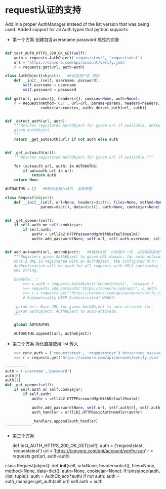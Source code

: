  # request认证的支持


Add in a proper AuthManager instead of the list version that was being used.
Added support for all Auth types that python supports

+ 第一个方案  创建包含usersname password 属性的对象
``` python

def test_AUTH_HTTPS_200_OK_GET(self):
    auth = requests.AuthObject('requeststest', 'requeststest')
    url = 'https://convore.com/api/account/verify.json'
    r = requests.get(url, auth=auth)

class AuthObject(object):   ##设定用户名 密码
    def __init__(self, username, password):
        self.username = username
        self.password = password

def get(url, params={}, headers={}, cookies=None, auth=None):
    r = Request(method='GET', url=url, params=params, headers=headers,
                cookiejar=cookies, auth=_detect_auth(url, auth))


def _detect_auth(url, auth):
    """Returns registered AuthObject for given url if available, defaulting to
    given AuthObject.
    """
    return _get_autoauth(url) if not auth else auth


def _get_autoauth(url):
    """Returns registered AuthObject for given url if available."""

    for (autoauth_url, auth) in AUTOAUTHS:
        if autoauth_url in url:
            return auth
    return None

AUTOAUTHS = []   ##配合全局认证的  全局参数

class Request(object):
    def __init__(self, url=None, headers=dict(), files=None, method=None,
                params=dict(), data=dict(), auth=None, cookiejar=None):

    
def _get_opener(self):
    if self.auth or self.cookiejar:
        if self.auth:
            authr = urllib2.HTTPPasswordMgrWithDefaultRealm()
            authr.add_password(None, self.url, self.auth.username, self.auth.password)


def add_autoauth(url, authobject):   ##自动认证  比如输入一次  以后访问自动传参数
    """Registers given AuthObject to given URL domain. for auto-activation.
    Once a URL is registered with an AuthObject, the configured HTTP
    Authentication will be used for all requests with URLS containing the given
    URL string.

    Example: ::
        >>> c_auth = requests.AuthObject('kennethreitz', 'xxxxxxx')
        >>> requests.add_autoauth('https://convore.com/api/', c_auth)
        >>> r = requests.get('https://convore.com/api/account/verify.json')
        # Automatically HTTP Authenticated! Wh00t!

    :param url: Base URL for given AuthObject to auto-activate for.
    :param authobject: AuthObject to auto-activate.
    """

    global AUTOAUTHS

    AUTOAUTHS.append((url, authobject))

```

+ 第二个方案 简化直接使用 list 传入
``` python
    >>> conv_auth = ('requeststest', 'requeststest') ##username password
    >>> r = requests.get('https://convore.com/api/account/verify.json', auth=conv_auth)

---------- 
auth = ('username','password')
auth[0]
auth[1]
def _get_opener(self):
    if self.auth or self.cookiejar:
        if self.auth:
            authr = urllib2.HTTPPasswordMgrWithDefaultRealm()

            authr.add_password(None, self.url, self.auth[0], self.auth[1])
            auth_handler = urllib2.HTTPBasicAuthHandler(authr)

            _handlers.append(auth_handler)
------------
```

+ 第三个方案 

    def test_AUTH_HTTPS_200_OK_GET(self):
        auth = ('requeststest', 'requeststest')
        url = 'https://convore.com/api/account/verify.json'
        r = requests.get(url, auth=auth)

class Request(object):
    def __init__(self, url=None, headers=dict(), files=None, method=None,
                data=dict(), auth=None, cookiejar=None):
        if isinstance(auth, (list, tuple)):
            auth = AuthObject(*auth)
        if not auth:
            auth = auth_manager.get_auth(self.url)
        self.auth = auth